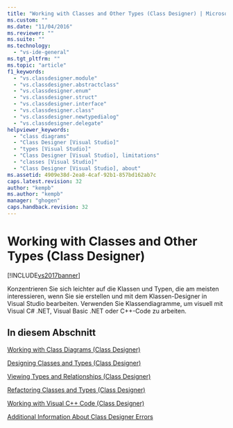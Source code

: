 ```yaml
---
title: "Working with Classes and Other Types (Class Designer) | Microsoft Docs"
ms.custom: ""
ms.date: "11/04/2016"
ms.reviewer: ""
ms.suite: ""
ms.technology: 
  - "vs-ide-general"
ms.tgt_pltfrm: ""
ms.topic: "article"
f1_keywords: 
  - "vs.classdesigner.module"
  - "vs.classdesigner.abstractclass"
  - "vs.classdesigner.enum"
  - "vs.classdesigner.struct"
  - "vs.classdesigner.interface"
  - "vs.classdesigner.class"
  - "vs.classdesigner.newtypedialog"
  - "vs.classdesigner.delegate"
helpviewer_keywords: 
  - "class diagrams"
  - "Class Designer [Visual Studio]"
  - "types [Visual Studio]"
  - "Class Designer [Visual Studio], limitations"
  - "classes [Visual Studio]"
  - "Class Designer [Visual Studio], about"
ms.assetid: 4909e38d-2ea8-4caf-92b1-857bd162ab7c
caps.latest.revision: 32
author: "kempb"
ms.author: "kempb"
manager: "ghogen"
caps.handback.revision: 32
---
```

# Working with Classes and Other Types (Class Designer)
[!INCLUDE[vs2017banner](../code-quality/includes/vs2017banner.md)]

Konzentrieren Sie sich leichter auf die Klassen und Typen, die am meisten interessieren, wenn Sie sie erstellen und mit dem Klassen\-Designer in Visual Studio bearbeiten.  Verwenden Sie Klassendiagramme, um visuell mit Visual C\# .NET, Visual Basic .NET oder C\+\+\-Code zu arbeiten.  
  
## In diesem Abschnitt  
 [Working with Class Diagrams \(Class Designer\)](../ide/working-with-class-diagrams-class-designer.md)  
  
 [Designing Classes and Types \(Class Designer\)](../ide/designing-classes-and-types-class-designer.md)  
  
 [Viewing Types and Relationships \(Class Designer\)](../ide/viewing-types-and-relationships-class-designer.md)  
  
 [Refactoring Classes and Types \(Class Designer\)](../ide/refactoring-classes-and-types-class-designer.md)  
  
 [Working with Visual C\+\+ Code \(Class Designer\)](../ide/working-with-visual-cpp-code-class-designer.md)  
  
 [Additional Information About Class Designer Errors](../ide/additional-information-about-class-designer-errors.md)